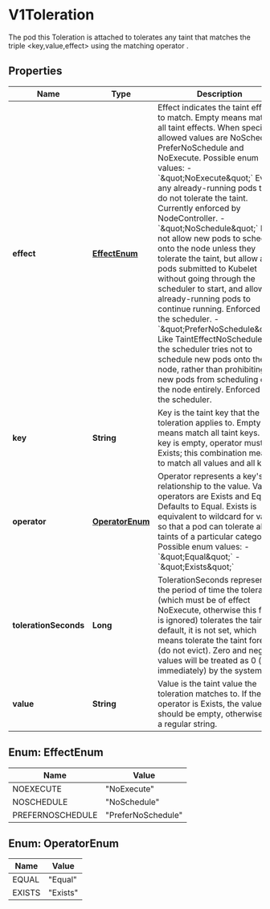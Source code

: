 

# V1Toleration

The pod this Toleration is attached to tolerates any taint that matches the triple <key,value,effect> using the matching operator <operator>.
## Properties

Name | Type | Description | Notes
------------ | ------------- | ------------- | -------------
**effect** | [**EffectEnum**](#EffectEnum) | Effect indicates the taint effect to match. Empty means match all taint effects. When specified, allowed values are NoSchedule, PreferNoSchedule and NoExecute.  Possible enum values:  - &#x60;\&quot;NoExecute\&quot;&#x60; Evict any already-running pods that do not tolerate the taint. Currently enforced by NodeController.  - &#x60;\&quot;NoSchedule\&quot;&#x60; Do not allow new pods to schedule onto the node unless they tolerate the taint, but allow all pods submitted to Kubelet without going through the scheduler to start, and allow all already-running pods to continue running. Enforced by the scheduler.  - &#x60;\&quot;PreferNoSchedule\&quot;&#x60; Like TaintEffectNoSchedule, but the scheduler tries not to schedule new pods onto the node, rather than prohibiting new pods from scheduling onto the node entirely. Enforced by the scheduler. |  [optional]
**key** | **String** | Key is the taint key that the toleration applies to. Empty means match all taint keys. If the key is empty, operator must be Exists; this combination means to match all values and all keys. |  [optional]
**operator** | [**OperatorEnum**](#OperatorEnum) | Operator represents a key&#39;s relationship to the value. Valid operators are Exists and Equal. Defaults to Equal. Exists is equivalent to wildcard for value, so that a pod can tolerate all taints of a particular category.  Possible enum values:  - &#x60;\&quot;Equal\&quot;&#x60;  - &#x60;\&quot;Exists\&quot;&#x60; |  [optional]
**tolerationSeconds** | **Long** | TolerationSeconds represents the period of time the toleration (which must be of effect NoExecute, otherwise this field is ignored) tolerates the taint. By default, it is not set, which means tolerate the taint forever (do not evict). Zero and negative values will be treated as 0 (evict immediately) by the system. |  [optional]
**value** | **String** | Value is the taint value the toleration matches to. If the operator is Exists, the value should be empty, otherwise just a regular string. |  [optional]



## Enum: EffectEnum

Name | Value
---- | -----
NOEXECUTE | &quot;NoExecute&quot;
NOSCHEDULE | &quot;NoSchedule&quot;
PREFERNOSCHEDULE | &quot;PreferNoSchedule&quot;



## Enum: OperatorEnum

Name | Value
---- | -----
EQUAL | &quot;Equal&quot;
EXISTS | &quot;Exists&quot;



